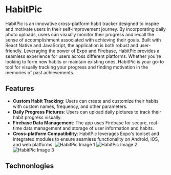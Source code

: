 # HabitPic

HabitPic is an innovative cross-platform habit tracker designed to inspire and motivate users in their self-improvement journey. By incorporating daily photo uploads, users can visually monitor their progress and recall the sense of accomplishment associated with achieving their goals. Built with React Native and JavaScript, the application is both robust and user-friendly. Leveraging the power of Expo and Firebase, HabitPic provides a seamless experience for users across different platforms. Whether you're looking to form new habits or maintain existing ones, HabitPic is your go-to tool for visually tracking your progress and finding motivation in the memories of past achievements.

## Features

- **Custom Habit Tracking**: Users can create and customize their habits with custom names, frequency, and other parameters.
- **Daily Progress Pictures**: Users can upload daily pictures to track their habit progress visually.
- **Firebase Data Management**: The app uses Firebase for secure, real-time data management and storage of user information and habits.
- **Cross-platform Compatibility**: HabitPic leverages Expo's toolset and integrated modules to ensure seamless functionality on Android, iOS, and web platforms.
![HabitPic Image 1](https://example.com/image1.png "HabitPic Image 1")
![HabitPic Image 2](https://example.com/image2.png "HabitPic Image 2")
![HabitPic Image 3](https://example.com/image3.png "HabitPic Image 3")
## Technonlogies 

